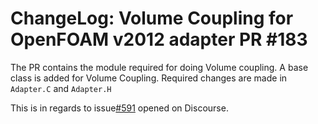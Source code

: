 # ChangeLog: Volume Coupling for OpenFOAM v2012 adapter PR #183

The PR contains the module required for doing Volume coupling.
A base class is added for Volume Coupling. 
Required changes are made in `Adapter.C` and `Adapter.H`

This is in regards to issue[#591](https://precice.discourse.group/t/extending-openfoam-adapter-for-volumetric-coupling/591) opened on Discourse.

